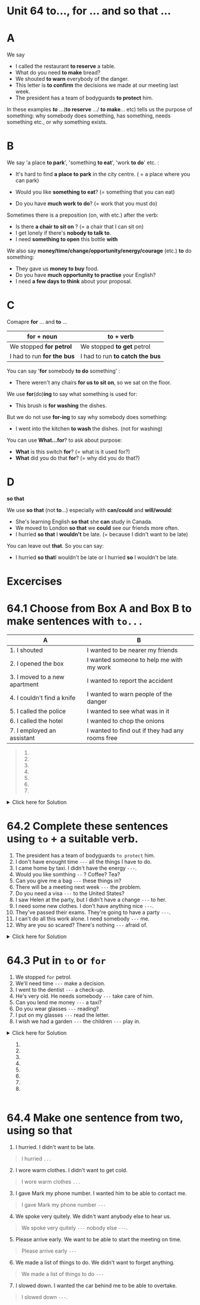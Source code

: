 # Unit 64 to..., for ... and so that ...

# A
We say
- I called the restaurant **to reserve** a table.
- What do you need **to make** bread?
- We shouted **to warn** everybody of the danger.
- This letter is **to confirm** the decisions we made at our meeting last week.
- The president has a team of  bodyguards **to protect** him.

In these examples ***to*** ...(**to reserve** .../ **to make**... etc) tells us the purpose of something: why somebody does something, has something, needs something etc., or why something exists.

# B
We say 'a place **to park**', 'something **to eat**', 'work **to do**' etc. :

- It's hard to find **a place to park** in the city centre. ( = a place where you can park)

- Would you like **something to eat**? (= something that you can eat)

- Do you have **much work to do**? (= work that you must do)

Sometimes there is a preposition (on, with etc.) after the verb:
- Is there **a chair to sit on** ? (= a chair that I can sit on)
- I get lonely if there's **nobody to talk to**.
- I need **something to open** this bottle **with**

We also say **money/time/change/opportunity/energy/courage** (etc.) **to** do something:

- They gave us **money to buy** food.
- Do you have **much opportunity to practise** your English?
- I need **a few days to think** about your proposal.

# C
Comapre **for** ... and **to** ...

|**for** + noun| **to** + verb|
|---|---|
|We stopped **for petrol** | We stopped **to get** petrol|
|I had to run **for the bus** | I had to run **to catch the bus**|

You can say '**for** somebody **to do** something' :
- There weren't any chairs **for us to sit on**, so we sat on the floor.

We use **for**(do)**ing** to say what something is used for:
- This brush is **for washing** the dishes.

But we do not use **for-ing** to say why somebody does something:
- I went into the kitchen **to wash** the dishes. (not for washing)

You can use **What...for**? to ask about purpose:
- **What** is this switch **for**? (= what is it used for?)
- **What** did you do that **for**? (= why did you do that?)

# D
**so that**

We use **so that** (not **to**...) especially with **can/could** and **will/would**:
- She's learning English **so that** she **can** study in Canada.
- We moved to London **so that** we **could** see our friends more often.
- I hurried **so that** I **wouldn't** be late. (= because I didn't want to be late)

You can leave out **that**. So you can say:
- I hurried **so that**I wouldn't be late or I hurried **so** I wouldn't be late.

# Excercises

# 64.1 Choose from Box A and Box B to make sentences with `to...`

|A| B|
|---|---|
|1. I shouted | I wanted to be nearer my friends|
|2. I opened the box | I wanted someone to help me with my work|
|3. I moved to a new apartment| I wanted to report the accident|
|4. I couldn't find a knife |  I wanted to warn people of the danger|
|5. I called the police| I wanted to see what was in it|
|6. I called the hotel| I wanted to chop the onions|
|7. I employed an assistant | I wanted to find out if they had any rooms free|

> 1.
> 2.
> 3.
> 4.
> 5. 
> 6.
> 7.

<details >
<summary>Click here for Solution </summary>

1. 
2. 
3. 
4. 
5. 
6. 
7. 

</details>

# 64.2 Complete these sentences using `to` + a suitable verb.
1. The president has a team of bodyguards `to protect` him.
2. I don't have enought time `---` all the things I have to do.
3. I came home by taxi. I didn't have the energy `---`.
4. Would you like somthing `--` ? Coffee? Tea?
5. Can you give me a bag `---` these things in?
6. There will be a meeting next week `---` the problem.
7. Do you need a visa `---` to the United States?
8. I saw Helen at the party, but I didn't have a change `---` to her.
9. I need some new clothes. I don't have anything nice `---`.
10. They've passed their exams. They're going to have a party `---`.
11. I can't do all this work alone. I need somebody `---` me.
12. Why are you so scared? There's nothing `---` afraid of.

<details>
<summary> Click here for Solution</summary>

1. 
2. 
3. 
4. 
5. 
6. 
7. 
8. 
9. 
10. 
11. 
12. 
</details>

# 64.3  Put in `to` or `for`

1. We stopped `for` petrol.
2. We'll need time `---` make a decision.
3. I went to the dentist `---` a check-up.
4. He's very old. He needs somebody `---` take care of him.
5. Can you lend me money `---` a taxi?
6. Do you wear glasses `---` reading?
7. I put on my glasses `---` read the letter.
8. I wish we had a garden `---` the children `---` play in.

<details>
<summary> Click here for Solution</summmary>

1. 
2. 
3. 
4. 
5. 
6. 
7. 
8. 
</details>

# 64.4 Make one sentence from two, using **so that**

1. I hurried. I didn't want to be late.
> I hurried `...`
2. I wore warm clothes. I didn't want to get cold.
> I wore warm clothes `...`
3. I gave Mark my phone number. I wanted him to be able to contact me.
> I gave Mark my phone number `---`
4. We spoke very quitely. We didn't want anybody else to hear us.
> We spoke very quitely `---` nobody else `---`.
5. Please arrive early. We want to be able to start the meeting on time.
> Please arrive early `---`
6. We made a list of things to do. We didn't want to forget anything.
> We made a list of things to do `---`
7. I slowed down. I wanted the car behind me to be able to overtake.
> I slowed down `---`.

